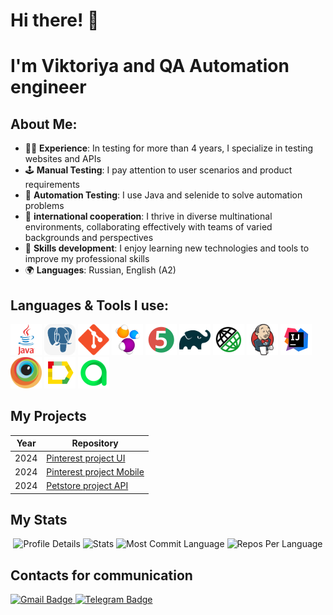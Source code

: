 # Hi there! 👋
# I'm Viktoriya and QA Automation engineer 

## About Me:
- 👩‍💻 **Experience**: In testing for more than 4 years, I specialize in testing websites and APIs
- 🕹️ **Manual Testing**: I pay attention to user scenarios and product requirements
- 🤖 **Automation Testing**: I use Java and selenide to solve automation problems
- 🤝 **international cooperation**: I thrive in diverse multinational environments, collaborating effectively with teams of varied backgrounds and perspectives
- 🌱 **Skills development**: I enjoy learning new technologies and tools to improve my professional skills
- 🌍 **Languages**: Russian, English (A2)

## Languages & Tools I use:
<code><img src="icons/java-logo.svg" title="Java" alt="Java" width="50" height="50"/></code>
<code><img src="icons/postgreSQL.svg" title="PostgreSQL" alt="PostgreSQL" width="50" height="50"/></code>
<code><img src="icons/git-logo.svg" title="Git" alt="Git" width="50" height="50"/></code>
<code><img src="icons/selenide-logo.svg" title="Selenide" alt="Selenide" width="50" height="50"/></code>
<code><img src="icons/junit5-logo.svg" title="JUnit5" alt="JUnit5" width="50" height="50"/></code>
<code><img src="icons/gradle-logo.svg" title="Gradle" alt="Gradle" width="50" height="50"/></code>
<code><img src="icons/rest-assured-logo.svg" title="REST Assured" alt="REST Assured" width="50" height="50"/></code>
<code><img src="icons/jenkins-logo.svg" title="Jenkins" alt="Jenkins" width="50" height="50"/></code>
<code><img src="icons/idea-logo.svg" title="Idea" alt="Idea" width="50" height="50"/></code>
<code><img src="icons/browserstack-logo.svg" title="Browserstack" alt="Browserstack" width="50" height="50"/></code>
<code><img src="icons/allure-report-logo.svg" title="Allure Report" alt="Allure Report" width="50" height="50"/></code>
<code><img src="icons/allure-ee-logo.svg" title="Allure Testops" alt="REST Assured" width="50" height="50"/></code>

## My Projects
| Year | Repository                                                                       | 
|------|----------------------------------------------------------------------------------|
| 2024 | [Pinterest project UI](https://github.com/viktorinka/pinterest_project_ui)    |
| 2024 | [Pinterest project Mobile](https://github.com/viktorinka/pinterest_project_mobile) |
| 2024 | [Petstore project API](https://github.com/viktorinka/petstore_project_api)   |                                                                                |

## My Stats
<p align="center">
  <img src="https://github-profile-summary-cards.vercel.app/api/cards/profile-details?username=viktorinka&theme=dracula" alt="Profile Details">
  <img src="https://github-profile-summary-cards.vercel.app/api/cards/stats?username=viktorinka&theme=dracula" alt="Stats">
  <img src="https://github-profile-summary-cards.vercel.app/api/cards/most-commit-language?username=viktorinka&theme=dracula" alt="Most Commit Language">
  <img src="https://github-profile-summary-cards.vercel.app/api/cards/repos-per-language?username=viktorinka&theme=dracula" alt="Repos Per Language">
</p>

## Contacts for communication
<code><a href="mailto:dzherommo@gmail.com"></code>
    <img src="https://img.shields.io/badge/Gmail-red?style=for-the-badge&logo=gmail&logoColor=white" alt="Gmail Badge"/>
  </a>
<code><a href="https://t.me/dzherommo"></code>
    <img src="https://img.shields.io/badge/Telegram-blue?style=for-the-badge&logo=telegram&logoColor=white" alt="Telegram Badge"/>
  </a>

